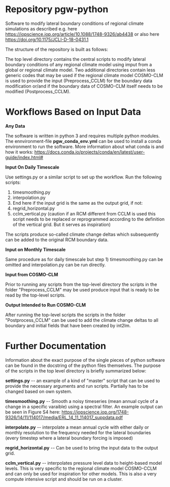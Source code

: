 # Repository pgw-python

Software to modify lateral boundary conditions of regional climate simulations 
as described e.g. here https://iopscience.iop.org/article/10.1088/1748-9326/ab4438 or also
here https://doi.org/10.1175/JCLI-D-18-0431.1

The structure of the repository is built as follows:

The top level directory contains the central scripts to modify lateral boundary conditions of any regional climate model using imput from a global or regional climate model. 
Two additional directories contain less generic codes that may be used if the regional climate model COSMO-CLM is used to provide the input (Preprocess_CCLM) for the boundary data modification or/and if the boundary data of COSMO-CLM itself needs to be modified (Postprocess_CCLM).

# Workflows Based on Input Data

**Any Data**

The software is written in python 3 and requires multiple python modules. The ennvironment-file **pgw_conda_env.yml** can be used to install a conda environment to run the software. More information about what conda is and how it works: https://docs.conda.io/projects/conda/en/latest/user-guide/index.html#

**Input On Daily Timescale**

Use settings.py or a similar script to set up the workflow. Run the following scripts:
1) timesmoothing.py
2) interpolation.py 
3) End here if the input grid is the same as the output grid, if not:
4) regrid_horizontal.py
5) cclm_vertical.py (caution if an RCM different from CCLM is used this script needs to be replaced or reprogrammed according to the definition of the vertical grid. But it serves as inspiration)

The scripts produce so-called climate change deltas which subsequently can be added to the original RCM boundary data.

**Input on Monthly Timescale**

Same procedure as for daily timescale but step 1) timesmoothing.py can be omitted and interpolation.py can be run directly.

**Input from COSMO-CLM**

Prior to running any scripts from the top-level directory the scripts in the folder "Preprocess_CCLM" may be used produce input that is ready to be read by the top-level scripts.

**Output Intended to Run COSMO-CLM**

After running the top-level scripts the scripts in the folder "Postprocess_CCLM" can be used to add the climate change deltas to all boundary and initial fields that have been created by int2lm.

# Further Documentation

Information about the exact purpose of the single pieces of python software can be found in the docstring of the python files themselves. The purpose of the scripts in the top level directory is briefly summarized below:

  **settings.py** -- an example of a kind of "master" script that can be used to provide the necessary arguments and run scripts. Partially has to be changed based on own system.

  **timesmoothing.py** -- Smooth a noisy timeseries (mean annual cycle of a change in a specific varaible)
using a spectral filter. An example output can be seen in Figure S4 here: 
https://iopscience.iop.org/1748-9326/14/11/114017/media/ERL_14_11_114017_suppdata.pdf

  **interpolate.py** -- interpolate a mean annual cycle with either daily or monthly resolution to the
frequency needed for the lateral boundaries (every timestep where a lateral boundary forcing is imposed)

  **regrid_horizontal.py** -- Can be used to bring the input data to the output grid.

  **cclm_vertical.py** -- interpolates pressure level data to height-based model levels. This is very specific to the regional climate model COSMO-CCLM and can only be used for inspiration for other models. This is also a very compute intensive script and should be run on a cluster.
